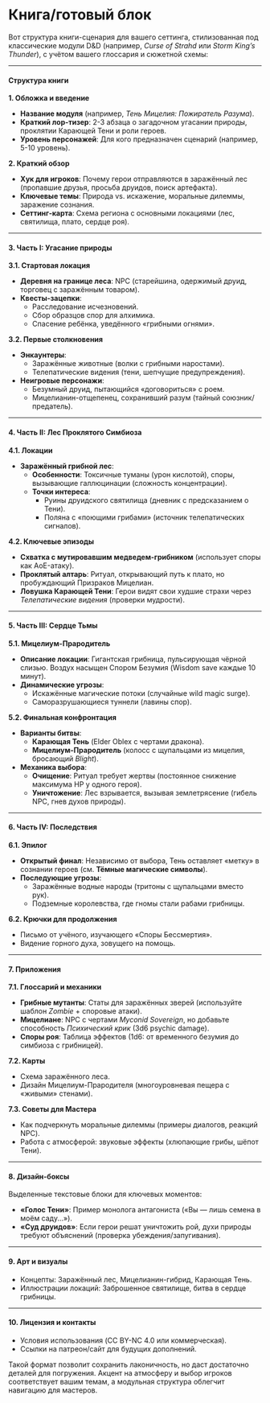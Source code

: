 # Книга/готовый блок

Вот структура книги-сценария для вашего сеттинга, стилизованная под классические модули D\&D (например, _Curse of Strahd_ или _Storm King’s Thunder_), с учётом вашего глоссария и сюжетной схемы:

***

#### **Структура книги**

**1. Обложка и введение**

* **Название модуля** (например, _Тень Мицелия: Пожиратель Разума_).
* **Краткий лор-тизер**: 2-3 абзаца о загадочном угасании природы, проклятии Карающей Тени и роли героев.
* **Уровень персонажей**: Для кого предназначен сценарий (например, 5-10 уровень).

**2. Краткий обзор**

* **Хук для игроков**: Почему герои отправляются в заражённый лес (пропавшие друзья, просьба друидов, поиск артефакта).
* **Ключевые темы**: Природа vs. искажение, моральные дилеммы, заражение сознания.
* **Сеттинг-карта**: Схема региона с основными локациями (лес, святилища, плато, сердце роя).

***

#### **3. Часть I: Угасание природы**

**3.1. Стартовая локация**

* **Деревня на границе леса**: NPC (старейшина, одержимый друид, торговец с заражённым товаром).
* **Квесты-зацепки**:
  * Расследование исчезновений.
  * Сбор образцов спор для алхимика.
  * Спасение ребёнка, уведённого «грибными огнями».

**3.2. Первые столкновения**

* **Энкаунтеры**:
  * Заражённые животные (волки с грибными наростами).
  * Телепатические видения (тени, шепчущие предупреждения).
* **Неигровые персонажи**:
  * Безумный друид, пытающийся «договориться» с роем.
  * Мицелианин-отщепенец, сохранивший разум (тайный союзник/предатель).

***

#### **4. Часть II: Лес Проклятого Симбиоза**

**4.1. Локации**

* **Заражённый грибной лес**:
  * **Особенности**: Токсичные туманы (урон кислотой), споры, вызывающие галлюцинации (сложность концентрации).
  * **Точки интереса**:
    * Руины друидского святилища (дневник с предсказанием о Тени).
    * Поляна с «поющими грибами» (источник телепатических сигналов).

**4.2. Ключевые эпизоды**

* **Схватка с мутировавшим медведем-грибником** (использует споры как AoE-атаку).
* **Проклятый алтарь**: Ритуал, открывающий путь к плато, но пробуждающий Призраков Мицелиан.
* **Ловушка Карающей Тени**: Герои видят свои худшие страхи через _Телепатические видения_ (проверки мудрости).

***

#### **5. Часть III: Сердце Тьмы**

**5.1. Мицелиум-Прародитель**

* **Описание локации**: Гигантская грибница, пульсирующая чёрной слизью. Воздух насыщен Спором Безумия (Wisdom save каждые 10 минут).
* **Динамические угрозы**:
  * Искажённые магические потоки (случайные wild magic surge).
  * Саморазрушающиеся туннели (лавины спор).

**5.2. Финальная конфронтация**

* **Варианты битвы**:
  * **Карающая Тень** (Elder Oblex с чертами дракона).
  * **Мицелиум-Прародитель** (колосс с щупальцами из мицелия, бросающий _Blight_).
* **Механика выбора**:
  * **Очищение**: Ритуал требует жертвы (постоянное снижение максимума HP у одного героя).
  * **Уничтожение**: Лес взрывается, вызывая землетрясение (гибель NPC, гнев духов природы).

***

#### **6. Часть IV: Последствия**

**6.1. Эпилог**

* **Открытый финал**: Независимо от выбора, Тень оставляет «метку» в сознании героев (см. **Тёмные магические символы**).
* **Последующие угрозы**:
  * Заражённые водные народы (тритоны с щупальцами вместо рук).
  * Подземные королевства, где гномы стали рабами грибницы.

**6.2. Крючки для продолжения**

* Письмо от учёного, изучающего «Споры Бессмертия».
* Видение горного духа, зовущего на помощь.

***

#### **7. Приложения**

**7.1. Глоссарий и механики**

* **Грибные мутанты**: Статы для заражённых зверей (используйте шаблон _Zombie_ + споровые атаки).
* **Мицелиане**: NPC с чертами _Myconid Sovereign_, но добавьте способность _Психический крик_ (3d6 psychic damage).
* **Споры роя**: Таблица эффектов (1d6: от временного безумия до симбиоза с грибницей).

**7.2. Карты**

* Схема заражённого леса.
* Дизайн Мицелиум-Прародителя (многоуровневая пещера с «живыми» стенами).

**7.3. Советы для Мастера**

* Как подчеркнуть моральные дилеммы (примеры диалогов, реакций NPC).
* Работа с атмосферой: звуковые эффекты (хлюпающие грибы, шёпот Тени).

***

#### **8. Дизайн-боксы**

Выделенные текстовые блоки для ключевых моментов:

* **«Голос Тени»**: Пример монолога антагониста («Вы — лишь семена в моём саду...»).
* **«Суд друидов»**: Если герои решат уничтожить рой, духи природы требуют объяснений (проверка убеждения/запугивания).

***

#### **9. Арт и визуалы**

* Концепты: Заражённый лес, Мицелианин-гибрид, Карающая Тень.
* Иллюстрации локаций: Заброшенное святилище, битва в сердце грибницы.

***

#### **10. Лицензия и контакты**

* Условия использования (CC BY-NC 4.0 или коммерческая).
* Ссылки на патреон/сайт для будущих дополнений.

Такой формат позволит сохранить лаконичность, но даст достаточно деталей для погружения. Акцент на атмосферу и выбор игроков соответствует вашим темам, а модульная структура облегчит навигацию для мастеров.
